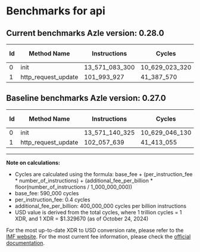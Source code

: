 # Benchmarks for api

## Current benchmarks Azle version: 0.28.0

| Id  | Method Name         | Instructions   | Cycles         | USD           | USD/Million Calls | Change                             |
| --- | ------------------- | -------------- | -------------- | ------------- | ----------------- | ---------------------------------- |
| 0   | init                | 13_571_083_300 | 10_629_023_320 | $0.0141330934 | $14_133.09        | <font color="green">-57_025</font> |
| 1   | http_request_update | 101_993_927    | 41_387_570     | $0.0000550318 | $55.03            | <font color="green">-63_712</font> |

## Baseline benchmarks Azle version: 0.27.0

| Id  | Method Name         | Instructions   | Cycles         | USD           | USD/Million Calls |
| --- | ------------------- | -------------- | -------------- | ------------- | ----------------- |
| 0   | init                | 13_571_140_325 | 10_629_046_130 | $0.0141331238 | $14_133.12        |
| 1   | http_request_update | 102_057_639    | 41_413_055     | $0.0000550657 | $55.06            |

---

**Note on calculations:**

- Cycles are calculated using the formula: base_fee + (per_instruction_fee \* number_of_instructions) + (additional_fee_per_billion \* floor(number_of_instructions / 1_000_000_000))
- base_fee: 590_000 cycles
- per_instruction_fee: 0.4 cycles
- additional_fee_per_billion: 400_000_000 cycles per billion instructions
- USD value is derived from the total cycles, where 1 trillion cycles = 1 XDR, and 1 XDR = $1.329670 (as of October 24, 2024)

For the most up-to-date XDR to USD conversion rate, please refer to the [IMF website](https://www.imf.org/external/np/fin/data/rms_sdrv.aspx).
For the most current fee information, please check the [official documentation](https://internetcomputer.org/docs/current/developer-docs/gas-cost#execution).
